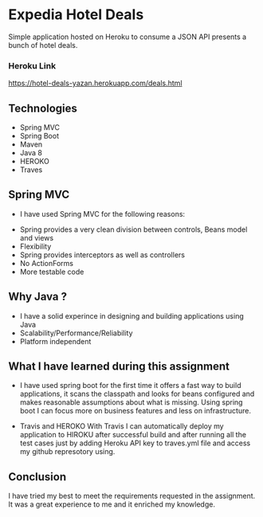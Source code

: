 # Expedia Hotel Deals

Simple application hosted on Heroku to consume a JSON API presents a bunch of hotel deals.

### Heroku Link
https://hotel-deals-yazan.herokuapp.com/deals.html


## Technologies 
 * Spring MVC
 * Spring Boot
 * Maven 
 * Java 8
 * HEROKO 
 * Traves 


## Spring MVC 
   - I have used Spring MVC for the following reasons: 
  * Spring provides a very clean division between controls, Beans model and views
  * Flexibility
  * Spring provides interceptors as well as controllers
  * No ActionForms
  * More testable code

## Why Java ?
  * I have a solid experince in designing and building applications using Java
  * Scalability/Performance/Reliability
  * Platform independent

## What I have learned during this assignment 

- I have used spring boot for the first time it offers a fast way to build applications, it scans the classpath and looks for beans configured and makes reasonable assumptions about what is missing. Using spring boot I can focus more on business features and less on infrastructure.

- Travis and HEROKO
With Travis I can automatically deploy my application to HIROKU after successful build and after running all the test cases just by adding Heroku API key to traves.yml file and access my github represotory using. 

## Conclusion 

I have tried my best to meet the requirements requested in the assignment.
 It was a great experience to me and it enriched my knowledge.  
   
